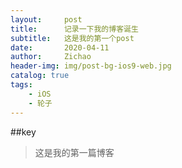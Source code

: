 ```yaml
---
layout:     post
title:      记录一下我的博客诞生
subtitle:   这是我的第一个post
date:       2020-04-11
author:     Zichao
header-img: img/post-bg-ios9-web.jpg
catalog: true
tags:
    - iOS
    - 轮子
---
```


##key
>这是我的第一篇博客